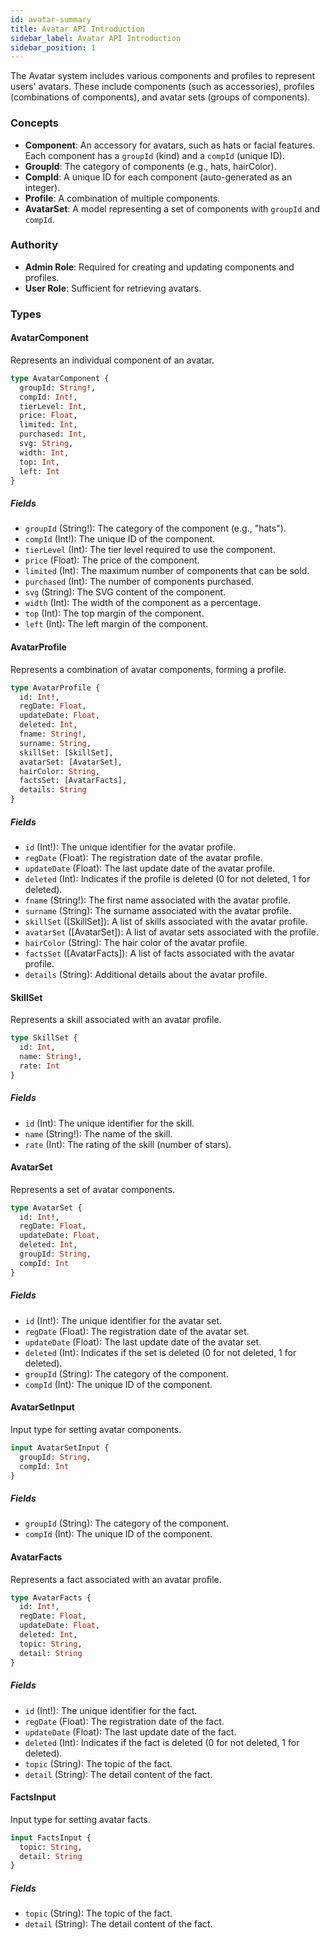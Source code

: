 ```yaml
---
id: avatar-summary
title: Avatar API Introduction
sidebar_label: Avatar API Introduction
sidebar_position: 1
---
```


The Avatar system includes various components and profiles to represent users' avatars. These include components (such as accessories), profiles (combinations of components), and avatar sets (groups of components).

### Concepts

- **Component**: An accessory for avatars, such as hats or facial features. Each component has a `groupId` (kind) and a `compId` (unique ID).
- **GroupId**: The category of components (e.g., hats, hairColor).
- **CompId**: A unique ID for each component (auto-generated as an integer).
- **Profile**: A combination of multiple components.
- **AvatarSet**: A model representing a set of components with `groupId` and `compId`.

### Authority

- **Admin Role**: Required for creating and updating components and profiles.
- **User Role**: Sufficient for retrieving avatars.

### Types

#### AvatarComponent
Represents an individual component of an avatar.

```graphql
type AvatarComponent {
  groupId: String!,
  compId: Int!,
  tierLevel: Int,
  price: Float,
  limited: Int,
  purchased: Int,
  svg: String,
  width: Int,
  top: Int,
  left: Int
}
```

##### Fields
- `groupId` (String!): The category of the component (e.g., "hats").
- `compId` (Int!): The unique ID of the component.
- `tierLevel` (Int): The tier level required to use the component.
- `price` (Float): The price of the component.
- `limited` (Int): The maximum number of components that can be sold.
- `purchased` (Int): The number of components purchased.
- `svg` (String): The SVG content of the component.
- `width` (Int): The width of the component as a percentage.
- `top` (Int): The top margin of the component.
- `left` (Int): The left margin of the component.

#### AvatarProfile
Represents a combination of avatar components, forming a profile.

```graphql
type AvatarProfile {
  id: Int!,
  regDate: Float,
  updateDate: Float,
  deleted: Int,
  fname: String!,
  surname: String,
  skillSet: [SkillSet],
  avatarSet: [AvatarSet],
  hairColor: String,
  factsSet: [AvatarFacts],
  details: String
}
```

##### Fields
- `id` (Int!): The unique identifier for the avatar profile.
- `regDate` (Float): The registration date of the avatar profile.
- `updateDate` (Float): The last update date of the avatar profile.
- `deleted` (Int): Indicates if the profile is deleted (0 for not deleted, 1 for deleted).
- `fname` (String!): The first name associated with the avatar profile.
- `surname` (String): The surname associated with the avatar profile.
- `skillSet` ([SkillSet]): A list of skills associated with the avatar profile.
- `avatarSet` ([AvatarSet]): A list of avatar sets associated with the profile.
- `hairColor` (String): The hair color of the avatar profile.
- `factsSet` ([AvatarFacts]): A list of facts associated with the avatar profile.
- `details` (String): Additional details about the avatar profile.

#### SkillSet
Represents a skill associated with an avatar profile.

```graphql
type SkillSet {
  id: Int,
  name: String!,
  rate: Int
}
```

##### Fields
- `id` (Int): The unique identifier for the skill.
- `name` (String!): The name of the skill.
- `rate` (Int): The rating of the skill (number of stars).

#### AvatarSet
Represents a set of avatar components.

```graphql
type AvatarSet {
  id: Int!,
  regDate: Float,
  updateDate: Float,
  deleted: Int,
  groupId: String,
  compId: Int
}
```

##### Fields
- `id` (Int!): The unique identifier for the avatar set.
- `regDate` (Float): The registration date of the avatar set.
- `updateDate` (Float): The last update date of the avatar set.
- `deleted` (Int): Indicates if the set is deleted (0 for not deleted, 1 for deleted).
- `groupId` (String): The category of the component.
- `compId` (Int): The unique ID of the component.

#### AvatarSetInput
Input type for setting avatar components.

```graphql
input AvatarSetInput {
  groupId: String,
  compId: Int
}
```

##### Fields
- `groupId` (String): The category of the component.
- `compId` (Int): The unique ID of the component.

#### AvatarFacts
Represents a fact associated with an avatar profile.

```graphql
type AvatarFacts {
  id: Int!,
  regDate: Float,
  updateDate: Float,
  deleted: Int,
  topic: String,
  detail: String
}
```

##### Fields
- `id` (Int!): The unique identifier for the fact.
- `regDate` (Float): The registration date of the fact.
- `updateDate` (Float): The last update date of the fact.
- `deleted` (Int): Indicates if the fact is deleted (0 for not deleted, 1 for deleted).
- `topic` (String): The topic of the fact.
- `detail` (String): The detail content of the fact.

#### FactsInput
Input type for setting avatar facts.

```graphql
input FactsInput {
  topic: String,
  detail: String
}
```

##### Fields
- `topic` (String): The topic of the fact.
- `detail` (String): The detail content of the fact.